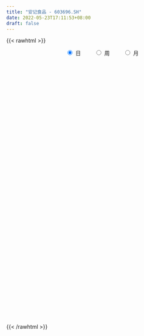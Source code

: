 ```yaml
---
title: "安记食品 - 603696.SH"
date: 2022-05-23T17:11:53+08:00
draft: false
---
```

{{< rawhtml >}}
    <div style="text-align: center">
        <label style="padding: 1rem;"><input style="margin-right: .5rem" type="radio" name="period" value="D" checked onclick="period_change(this)">日</label>
        <label style="padding: 1rem;"><input style="margin-right: .5rem" type="radio" name="period" value="W" onclick="period_change(this)">周</label>
        <label style="padding: 1rem;"><input style="margin-right: .5rem" type="radio" name="period" value="M" onclick="period_change(this)">月</label>
    </div>
    <div id="chart" style="height: 700px;"></div> 
    <script type="text/javascript">
        const D_v = [187158.48,193446.05,192794.49,124558.65,98423.48,87120.01,83141.89,54595.52,61614.81,49879.62,70216.25,139368.21,96148.41,64396.84,60184.91,54958.26,32902.0,49976.64,57502.98,51585.46,26006.14,35727.78,26812.19,35243.69,28640.89,60355.72,46490.18,34142.96,61825.22,38634.09,32234.56,30109.87,30813.88,23863.6,51246.56,25220.32,44493.15,29840.6,25635.68,21026.31,32648.84,26217.01,27806.68,34846.98,18683.63,26027.51,24119.24,21560.68,12841.91,14223.56,17103.93,20645.0,21607.92,16432.88,17182.45,19739.11,16721.31,18200.36,19111.8,13186.32,17983.84,19346.2,45850.92,40247.3,25262.69,21823.96,20813.86,23167.44,27288.24,18796.66,14582.68,22570.26,14051.57,18873.14,22223.35,15150.84,17271.0,25236.03,17359.85,19400.8,20206.87,16492.42,26203.96,26670.81,25899.47,17077.84,18122.28,17341.15,16991.56,12500.79,37076.07,26535.65,17911.88,19135.68,66857.05,83516.77,48499.6,36610.23,36069.57,68109.29,45434.29,60193.87,92423.15,67560.5,53108.11,51170.04,32083.97,39754.39,30436.86,27749.0,19609.37,27457.62,31047.79,18339.04,19877.52,26399.99,52105.6,38929.52,60713.67,46271.82,25163.67,23858.45,24125.5,28237.0,20377.27,41735.06,26937.48,19766.31,32994.55,18572.12,18360.92,15866.58,20360.4,15199.0,30164.77,11863.96,19651.76,17674.13,15565.53,14783.0,19957.47,17133.0,23587.42,31224.82,32956.6,32886.42,32029.77,26987.37,33335.56,17423.4,18998.89,13981.39,28876.28,21779.79,26588.56,42969.52,33146.55,30997.97,25283.4,23462.06,49055.56,50881.83,58759.7,41313.2,33163.33,24973.38,52675.56,101176.76,64298.56,43759.96,56309.85,47002.72,48106.0,23796.94,23828.04,48869.0,35723.8,42102.92,40332.63,27255.0,20556.37,20989.35,14446.08,16383.8,16657.54,13513.2,16246.2,17863.0,12055.95,17281.04,15679.8,20431.5,22229.82,15137.8,13218.0,14631.96,14347.0,17781.0,13169.8,15269.0,16418.62,23229.07,15700.37,36004.0,24918.32,27916.96,22958.32,20488.96,20071.47,18834.59,21740.0,16129.0,12314.0,18168.96,16821.6,12609.0,16986.0,22752.28,16969.2,19151.96,14621.0,14376.0,15034.81,13381.0,19584.0,41583.0,197898.75,99554.18,342927.08,351203.49,482637.72,543564.23,24559.0,448146.82,274224.35,340806.06,270221.63,254547.56,217981.55,254382.77,315514.95,334800.83,374732.74,461120.94,264621.07,253819.02,229496.64,154111.78,191029.8,137275.85]
const D_histogram = [0.0,0.0685912251,0.1115705926,0.1440944458,0.1406027789,0.1143934766,0.0894046206,0.0656614893,0.011987429,-0.0189932742,-0.0515433844,-0.0514530183,-0.0775572833,-0.0942201083,-0.092651455,-0.11007624,-0.1076919064,-0.1183364963,-0.0951636318,-0.0842182597,-0.0781979832,-0.082887837,-0.079515996,-0.0754455116,-0.0865755941,-0.0634200662,-0.0485303255,-0.0466836054,-0.0127270769,0.0153534955,0.021651516,0.0190225673,0.0338671837,0.0268996909,-0.0093896877,-0.0302248742,-0.0657396345,-0.0822784487,-0.095441636,-0.0934561227,-0.1067556647,-0.1006153095,-0.0779157319,-0.0426586348,-0.0242560944,0.0030945817,0.0116385962,0.0130259546,0.0206742459,0.0298841821,0.0267584819,0.0160039103,-0.0047485835,-0.0230107588,-0.0431695074,-0.030814836,-0.0139750412,0.006739554,0.0249524852,0.0316513252,0.0236901088,0.0164762482,0.0490002005,0.0803636911,0.0925799431,0.0919436723,0.0843518387,0.0840932941,0.0678313483,0.0601056032,0.0503400671,0.0275678639,0.0239394995,0.0298930579,0.0357285623,0.0283392007,0.020003464,0.0031696426,0.0003917413,0.0001867814,-0.0079678396,-0.0059814525,0.0112050981,0.0261433279,0.0420205644,0.0486237947,0.0489572819,0.0496991867,0.0345904972,0.0185564424,0.0269913366,0.0304757284,0.0223088269,0.0250853425,0.0472817887,0.0727208123,0.0610404978,0.0463511549,0.0457564465,0.0768972284,0.0769818841,0.0867773917,0.1121590196,0.1144528904,0.0808348635,0.0345823247,0.0101981284,-0.0273041703,-0.0435588817,-0.0729862343,-0.0808811901,-0.1021234411,-0.1354906173,-0.1469578932,-0.1469535389,-0.1292134541,-0.0978015348,-0.0726458392,-0.0308665462,-0.0069529351,0.0013341856,0.0204492886,0.0274335618,0.0359584617,0.0340711478,0.0492914768,0.0475209059,0.0446579243,0.0143551198,-0.0028726806,-0.0084429578,-0.0153297521,-0.0175403439,-0.0217695347,-0.0397561588,-0.0500159353,-0.0535044893,-0.0428714994,-0.0423542078,-0.0366206439,-0.0386837216,-0.0313973792,-0.0166468725,-0.0005059832,0.0220431585,0.030783972,0.0469342147,0.0431624135,0.048701215,0.0424435996,0.0309380456,0.0319920507,0.0190919694,0.0076511157,-0.0035691656,0.0133867196,0.0209182714,0.0144422205,0.0192765199,0.0206917446,0.0383497329,0.0434772973,0.0576139151,0.0446160224,0.0458229049,0.039810943,0.0511967747,0.0478847656,0.0232995604,0.0172488994,-0.0120065117,-0.0191455131,-0.0483805711,-0.0636569479,-0.0826401033,-0.1308428858,-0.1581588092,-0.1986706043,-0.1912699728,-0.1697451869,-0.1356418993,-0.0970477759,-0.0670135094,-0.0571678132,-0.0412164534,-0.0311149108,-0.0091841267,0.0049923952,0.0218504568,0.0400939031,0.0460325918,0.0521389597,0.0445097751,0.0464388459,0.0420265212,0.0471767565,0.0547522268,0.0594968175,0.0525100935,0.0384169833,0.0090337724,-0.0182024245,-0.0196493022,-0.0067258317,-0.010984511,-0.0423569386,-0.0455865925,-0.0404763456,-0.0201036182,0.0062604779,0.0292399399,0.0392540639,0.0354219274,0.0421766753,0.0442678503,0.0425872931,0.0430009564,0.0554565465,0.0555351446,0.0617652738,0.0458566289,0.0231830365,0.0082540573,0.0117065735,0.0137090538,0.0376408198,0.1071622885,0.2064752379,0.3251659291,0.4560590752,0.5937193408,0.5936726034,0.4727779492,0.2896943992,0.084227444,-0.0927812183,-0.1926844422,-0.2315632694,-0.2660033833,-0.2588736462,-0.2241961058,-0.1895134175,-0.0968632598,-0.0663282844,-0.0672409473,-0.1157430537,-0.1268110985,-0.1365213243,-0.1247768339,-0.1126797497]
const D_fast = [0.0,0.0857390313,0.156611047,0.2251585117,0.2568175395,0.2592066064,0.2565689054,0.2492411465,0.1985639434,0.1628349217,0.1173989654,0.104626077,0.0591324911,0.0189146391,-0.0026795714,-0.0476234164,-0.0721620594,-0.1123907734,-0.1130088168,-0.1231180096,-0.1366472289,-0.162059042,-0.1785662,-0.1933570935,-0.2261310746,-0.2188305631,-0.2160734039,-0.2258975851,-0.1951228258,-0.1632038796,-0.1514929801,-0.149366287,-0.1260548746,-0.1262974447,-0.1649342452,-0.1933256502,-0.2452753191,-0.2823837455,-0.3194073418,-0.3407858592,-0.3807743174,-0.3997877896,-0.3965671449,-0.3719747065,-0.3596361897,-0.3315118681,-0.3200582046,-0.3154143576,-0.3025975047,-0.2859165231,-0.2823526028,-0.2891061968,-0.3110458365,-0.3350607015,-0.366011827,-0.3613608646,-0.3480148301,-0.3256153463,-0.3011642938,-0.2865526225,-0.2885913118,-0.2916861103,-0.2469121079,-0.1954576945,-0.1600964568,-0.1377468094,-0.1242506834,-0.1034859044,-0.1027900132,-0.0954893575,-0.0926698768,-0.1085501141,-0.1061936035,-0.0927667807,-0.0779991357,-0.0783036971,-0.0816385678,-0.0976799786,-0.1003599445,-0.100518209,-0.11066479,-0.1101737661,-0.0901859409,-0.0687118791,-0.0423295015,-0.0235703225,-0.0109975148,0.0021691866,-0.0042918786,-0.0156868227,-0.0005040944,0.0105992295,0.0080095347,0.017057386,0.0510742793,0.094693506,0.0982733159,0.0951717618,0.106016165,0.156381254,0.1757113807,0.2072012363,0.260622619,0.2915297124,0.2781204014,0.2405134437,0.2186787795,0.1743504383,0.1472060064,0.0995320953,0.071416842,0.0246437307,-0.0425960998,-0.090802849,-0.1275368794,-0.1421001581,-0.1351386225,-0.1281443867,-0.0940817303,-0.071906353,-0.0632856859,-0.0390582608,-0.0252155971,-0.0077010817,-0.0010706087,0.0264725894,0.0365822451,0.0448837445,0.01816972,0.0002237495,-0.0074572673,-0.0181764996,-0.0247721773,-0.0344437518,-0.0623694156,-0.085133176,-0.1019978523,-0.1020827372,-0.1121539975,-0.1155755947,-0.1273096028,-0.1278726051,-0.1172838166,-0.1012694231,-0.0732094917,-0.0567726852,-0.0288888888,-0.0218700866,-0.0041559814,0.0001973031,-0.0035737395,0.0054782783,-0.0026488107,-0.0121768854,-0.0242894581,-0.003986893,0.0087742266,0.0059087308,0.0155621602,0.0221503211,0.0493957426,0.0653926313,0.0939327278,0.0920888407,0.1047514495,0.1086922234,0.1328772488,0.1415364311,0.122776116,0.1210376798,0.0887806408,0.0768552611,0.0355250604,0.0043344465,-0.0353087346,-0.1162222385,-0.1830778643,-0.2732573105,-0.3136741722,-0.3345856829,-0.3343928702,-0.3200606908,-0.3067798016,-0.3112260588,-0.3055788123,-0.3032559974,-0.283621245,-0.2681966242,-0.2458759484,-0.2176090264,-0.2001621897,-0.1810210819,-0.1775228227,-0.1639840405,-0.1578897348,-0.1409453104,-0.1196817834,-0.1000629884,-0.093922189,-0.0984110534,-0.1255358212,-0.1573226242,-0.1636818275,-0.1524398149,-0.1594446219,-0.2014062842,-0.2160325862,-0.2210414257,-0.2056946029,-0.1777653872,-0.1474759404,-0.1276483003,-0.122624955,-0.1053260382,-0.0921679007,-0.0832016346,-0.0720377322,-0.0457180055,-0.0317556213,-0.0100841735,-0.0145286612,-0.0314064945,-0.0442719593,-0.0378927998,-0.032463056,0.0008789149,0.0971909557,0.2481227146,0.448104888,0.6930128029,0.9791029038,1.1274743172,1.1247741503,1.0141142001,0.8297041059,0.6295001391,0.4814258045,0.38465616,0.2837152003,0.2261265258,0.2047550398,0.1920593737,0.2604937165,0.2744466208,0.2567237211,0.1792858513,0.1365150319,0.092674475,0.0732247569,0.0571519037]
const D_slow = [0.0,0.0171478063,0.0450404544,0.0810640659,0.1162147606,0.1448131298,0.1671642849,0.1835796572,0.1865765145,0.1818281959,0.1689423498,0.1560790952,0.1366897744,0.1131347473,0.0899718836,0.0624528236,0.035529847,0.0059457229,-0.017845185,-0.0388997499,-0.0584492457,-0.079171205,-0.099050204,-0.1179115819,-0.1395554804,-0.155410497,-0.1675430784,-0.1792139797,-0.1823957489,-0.1785573751,-0.1731444961,-0.1683888542,-0.1599220583,-0.1531971356,-0.1555445575,-0.1631007761,-0.1795356847,-0.2001052968,-0.2239657058,-0.2473297365,-0.2740186527,-0.2991724801,-0.318651413,-0.3293160717,-0.3353800953,-0.3346064499,-0.3316968008,-0.3284403122,-0.3232717507,-0.3158007052,-0.3091110847,-0.3051101071,-0.306297253,-0.3120499427,-0.3228423195,-0.3305460286,-0.3340397889,-0.3323549003,-0.326116779,-0.3182039477,-0.3122814205,-0.3081623585,-0.2959123084,-0.2758213856,-0.2526763998,-0.2296904817,-0.2086025221,-0.1875791985,-0.1706213615,-0.1555949607,-0.1430099439,-0.1361179779,-0.130133103,-0.1226598386,-0.113727698,-0.1066428978,-0.1016420318,-0.1008496212,-0.1007516858,-0.1007049905,-0.1026969504,-0.1041923135,-0.101391039,-0.094855207,-0.0843500659,-0.0721941172,-0.0599547967,-0.0475300001,-0.0388823758,-0.0342432652,-0.027495431,-0.0198764989,-0.0142992922,-0.0080279566,0.0037924906,0.0219726937,0.0372328181,0.0488206069,0.0602597185,0.0794840256,0.0987294966,0.1204238446,0.1484635995,0.177076822,0.1972855379,0.2059311191,0.2084806512,0.2016546086,0.1907648882,0.1725183296,0.1522980321,0.1267671718,0.0928945175,0.0561550442,0.0194166595,-0.012886704,-0.0373370877,-0.0554985475,-0.0632151841,-0.0649534179,-0.0646198715,-0.0595075493,-0.0526491589,-0.0436595435,-0.0351417565,-0.0228188873,-0.0109386608,0.0002258202,0.0038146002,0.00309643,0.0009856906,-0.0028467474,-0.0072318334,-0.0126742171,-0.0226132568,-0.0351172406,-0.048493363,-0.0592112378,-0.0697997898,-0.0789549507,-0.0886258812,-0.096475226,-0.1006369441,-0.1007634399,-0.0952526502,-0.0875566572,-0.0758231036,-0.0650325002,-0.0528571964,-0.0422462965,-0.0345117851,-0.0265137724,-0.0217407801,-0.0198280012,-0.0207202925,-0.0173736126,-0.0121440448,-0.0085334897,-0.0037143597,0.0014585765,0.0110460097,0.021915334,0.0363188128,0.0474728184,0.0589285446,0.0688812804,0.081680474,0.0936516654,0.0994765556,0.1037887804,0.1007871525,0.0960007742,0.0839056314,0.0679913945,0.0473313686,0.0146206472,-0.0249190551,-0.0745867062,-0.1224041994,-0.1648404961,-0.1987509709,-0.2230129149,-0.2397662922,-0.2540582455,-0.2643623589,-0.2721410866,-0.2744371183,-0.2731890195,-0.2677264052,-0.2577029295,-0.2461947815,-0.2331600416,-0.2220325978,-0.2104228864,-0.199916256,-0.1881220669,-0.1744340102,-0.1595598058,-0.1464322825,-0.1368280366,-0.1345695936,-0.1391201997,-0.1440325252,-0.1457139832,-0.1484601109,-0.1590493456,-0.1704459937,-0.1805650801,-0.1855909847,-0.1840258652,-0.1767158802,-0.1669023642,-0.1580468824,-0.1475027136,-0.136435751,-0.1257889277,-0.1150386886,-0.101174552,-0.0872907658,-0.0718494474,-0.0603852901,-0.054589531,-0.0525260167,-0.0495993733,-0.0461721098,-0.0367619049,-0.0099713328,0.0416474767,0.122938959,0.2369537278,0.385383563,0.5338017138,0.6519962011,0.7244198009,0.7454766619,0.7222813573,0.6741102468,0.6162194294,0.5497185836,0.485000172,0.4289511456,0.3815727912,0.3573569763,0.3407749052,0.3239646684,0.2950289049,0.2633261303,0.2291957993,0.1980015908,0.1698316534]
const D_data = [['2021-05-12', 10.9433, 11.0899, 10.6991, 11.383],['2021-05-13', 10.8456, 12.1647, 10.7577, 12.1647],['2021-05-14', 11.725, 12.2233, 11.7152, 13.0929],['2021-05-17', 12.0963, 12.4089, 11.9595, 12.7118],['2021-05-18', 12.3699, 12.1647, 11.9204, 12.6825],['2021-05-19', 12.067, 11.9204, 11.7543, 12.2428],['2021-05-20', 11.8716, 11.9009, 11.7543, 12.3112],['2021-05-21', 11.8911, 11.8716, 11.7152, 12.0865],['2021-05-24', 11.7543, 11.3439, 11.256, 11.8129],['2021-05-25', 11.4123, 11.4221, 11.2853, 11.5296],['2021-05-26', 11.4123, 11.2267, 11.1387, 11.4319],['2021-05-27', 11.3439, 11.5296, 11.2951, 12.2917],['2021-05-28', 11.2853, 11.0997, 10.9531, 11.6273],['2021-05-31', 11.1681, 11.0508, 10.8065, 11.2364],['2021-06-01', 10.9922, 11.1778, 10.9629, 11.2169],['2021-06-02', 11.1681, 10.8261, 10.7577, 11.1681],['2021-06-03', 10.787, 10.9531, 10.7577, 11.0019],['2021-06-04', 10.9042, 10.6795, 10.6404, 11.0313],['2021-06-07', 10.6502, 11.0508, 10.5525, 11.1778],['2021-06-08', 11.0606, 10.914, 10.8163, 11.3048],['2021-06-09', 10.8945, 10.8261, 10.6991, 10.9824],['2021-06-10', 10.7479, 10.6209, 10.5623, 10.8554],['2021-06-11', 10.6209, 10.6404, 10.5623, 10.8358],['2021-06-15', 10.5232, 10.5916, 10.2105, 10.7088],['2021-06-16', 10.5329, 10.2984, 10.2496, 10.6013],['2021-06-17', 10.2984, 10.6795, 10.2887, 11.1876],['2021-06-18', 10.5818, 10.6111, 10.4059, 10.7381],['2021-06-21', 10.76, 10.43, 10.38, 10.76],['2021-06-22', 10.48, 10.88, 10.36, 11.1],['2021-06-23', 10.85, 10.95, 10.66, 11.07],['2021-06-24', 10.95, 10.76, 10.73, 11.06],['2021-06-25', 10.76, 10.65, 10.43, 10.77],['2021-06-28', 10.65, 10.9, 10.56, 10.93],['2021-06-29', 10.86, 10.65, 10.65, 10.88],['2021-06-30', 10.64, 10.15, 10.13, 10.64],['2021-07-01', 10.2, 10.15, 9.98, 10.32],['2021-07-02', 10.19, 9.75, 9.5, 10.3],['2021-07-05', 9.7, 9.76, 9.5, 9.83],['2021-07-06', 9.76, 9.62, 9.53, 9.91],['2021-07-07', 9.63, 9.67, 9.54, 9.68],['2021-07-08', 9.68, 9.33, 9.32, 9.71],['2021-07-09', 9.33, 9.43, 9.25, 9.47],['2021-07-12', 9.5, 9.6, 9.5, 9.75],['2021-07-13', 9.59, 9.82, 9.55, 9.87],['2021-07-14', 9.78, 9.68, 9.64, 9.82],['2021-07-15', 9.71, 9.86, 9.65, 9.96],['2021-07-16', 10.0, 9.68, 9.66, 10.0],['2021-07-19', 9.59, 9.58, 9.4, 9.68],['2021-07-20', 9.5, 9.65, 9.45, 9.66],['2021-07-21', 9.68, 9.69, 9.6, 9.75],['2021-07-22', 9.68, 9.53, 9.51, 9.68],['2021-07-23', 9.51, 9.37, 9.31, 9.51],['2021-07-26', 9.37, 9.12, 8.97, 9.39],['2021-07-27', 9.12, 8.99, 8.96, 9.2],['2021-07-28', 8.99, 8.79, 8.63, 9.02],['2021-07-29', 8.82, 9.1, 8.82, 9.21],['2021-07-30', 9.11, 9.17, 8.9, 9.2],['2021-08-02', 9.15, 9.27, 9.0, 9.32],['2021-08-03', 9.25, 9.31, 9.15, 9.45],['2021-08-04', 9.31, 9.21, 9.16, 9.45],['2021-08-05', 9.21, 9.0, 8.95, 9.21],['2021-08-06', 9.0, 8.94, 8.88, 9.09],['2021-08-09', 8.95, 9.49, 8.95, 9.64],['2021-08-10', 9.47, 9.66, 9.32, 9.71],['2021-08-11', 9.74, 9.57, 9.52, 9.74],['2021-08-12', 9.53, 9.48, 9.43, 9.66],['2021-08-13', 9.56, 9.41, 9.31, 9.56],['2021-08-16', 9.36, 9.52, 9.3, 9.65],['2021-08-17', 9.52, 9.31, 9.29, 9.72],['2021-08-18', 9.3, 9.38, 9.21, 9.47],['2021-08-19', 9.33, 9.33, 9.3, 9.45],['2021-08-20', 9.39, 9.09, 8.97, 9.39],['2021-08-23', 9.09, 9.26, 9.09, 9.28],['2021-08-24', 9.31, 9.39, 9.25, 9.47],['2021-08-25', 9.41, 9.43, 9.29, 9.52],['2021-08-26', 9.43, 9.27, 9.24, 9.48],['2021-08-27', 9.41, 9.22, 9.16, 9.43],['2021-08-30', 9.28, 9.04, 8.99, 9.38],['2021-08-31', 9.0, 9.15, 8.93, 9.23],['2021-09-01', 9.2, 9.16, 9.03, 9.26],['2021-09-02', 9.15, 9.02, 9.01, 9.15],['2021-09-03', 9.1, 9.11, 8.99, 9.13],['2021-09-06', 9.14, 9.34, 9.08, 9.35],['2021-09-07', 9.35, 9.4, 9.28, 9.46],['2021-09-08', 9.44, 9.51, 9.4, 9.55],['2021-09-09', 9.57, 9.48, 9.42, 9.58],['2021-09-10', 9.48, 9.45, 9.3, 9.54],['2021-09-13', 9.45, 9.49, 9.38, 9.58],['2021-09-14', 9.52, 9.28, 9.22, 9.53],['2021-09-15', 9.27, 9.2, 9.12, 9.27],['2021-09-16', 9.2, 9.5, 9.15, 9.55],['2021-09-17', 9.54, 9.49, 9.23, 9.55],['2021-09-22', 9.44, 9.35, 9.34, 9.62],['2021-09-23', 9.31, 9.49, 9.31, 9.5],['2021-09-24', 9.49, 9.83, 9.48, 9.88],['2021-09-27', 9.83, 10.05, 9.65, 10.24],['2021-09-28', 9.95, 9.68, 9.58, 9.95],['2021-09-29', 9.6, 9.62, 9.55, 9.84],['2021-09-30', 9.62, 9.8, 9.58, 9.98],['2021-10-08', 9.85, 10.34, 9.83, 10.35],['2021-10-11', 10.3, 10.11, 10.08, 10.55],['2021-10-12', 10.26, 10.34, 10.03, 10.47],['2021-10-13', 10.28, 10.73, 10.06, 10.87],['2021-10-14', 10.6, 10.63, 10.4, 10.82],['2021-10-15', 10.57, 10.2, 10.15, 10.62],['2021-10-18', 10.09, 9.9, 9.7, 10.14],['2021-10-19', 9.91, 10.03, 9.79, 10.03],['2021-10-20', 9.97, 9.72, 9.65, 10.1],['2021-10-21', 9.67, 9.84, 9.58, 9.92],['2021-10-22', 9.84, 9.53, 9.53, 9.91],['2021-10-25', 9.5, 9.66, 9.3, 9.69],['2021-10-26', 9.61, 9.36, 9.31, 9.66],['2021-10-27', 9.36, 8.98, 8.94, 9.36],['2021-10-28', 8.96, 9.03, 8.78, 9.15],['2021-10-29', 9.1, 9.03, 8.93, 9.15],['2021-11-01', 9.06, 9.19, 8.79, 9.19],['2021-11-02', 9.15, 9.4, 9.1, 9.52],['2021-11-03', 9.36, 9.4, 9.25, 9.55],['2021-11-04', 9.41, 9.74, 9.36, 9.81],['2021-11-05', 9.8, 9.67, 9.66, 9.93],['2021-11-08', 9.69, 9.55, 9.45, 9.7],['2021-11-09', 9.55, 9.76, 9.48, 9.78],['2021-11-10', 9.72, 9.69, 9.58, 9.88],['2021-11-11', 9.65, 9.77, 9.5, 9.8],['2021-11-12', 9.71, 9.68, 9.62, 9.81],['2021-11-15', 9.68, 9.96, 9.64, 10.0],['2021-11-16', 10.04, 9.82, 9.8, 10.07],['2021-11-17', 9.76, 9.83, 9.67, 9.83],['2021-11-18', 9.8, 9.42, 9.4, 9.8],['2021-11-19', 9.42, 9.46, 9.3, 9.49],['2021-11-22', 9.49, 9.54, 9.35, 9.57],['2021-11-23', 9.53, 9.48, 9.41, 9.56],['2021-11-24', 9.49, 9.5, 9.36, 9.6],['2021-11-25', 9.49, 9.44, 9.41, 9.54],['2021-11-26', 9.44, 9.18, 9.15, 9.45],['2021-11-29', 9.19, 9.16, 9.13, 9.23],['2021-11-30', 9.19, 9.16, 9.11, 9.27],['2021-12-01', 9.15, 9.31, 9.1, 9.32],['2021-12-02', 9.34, 9.17, 9.17, 9.36],['2021-12-03', 9.25, 9.21, 9.14, 9.25],['2021-12-06', 9.24, 9.08, 9.06, 9.25],['2021-12-07', 9.09, 9.17, 9.09, 9.19],['2021-12-08', 9.17, 9.29, 9.11, 9.32],['2021-12-09', 9.24, 9.37, 9.24, 9.46],['2021-12-10', 9.38, 9.55, 9.34, 9.58],['2021-12-13', 9.53, 9.47, 9.39, 9.64],['2021-12-14', 9.42, 9.65, 9.4, 9.69],['2021-12-15', 9.66, 9.46, 9.42, 9.69],['2021-12-16', 9.47, 9.61, 9.41, 9.75],['2021-12-17', 9.61, 9.49, 9.46, 9.65],['2021-12-20', 9.5, 9.4, 9.39, 9.61],['2021-12-21', 9.49, 9.55, 9.41, 9.55],['2021-12-22', 9.42, 9.36, 9.31, 9.45],['2021-12-23', 9.36, 9.32, 9.26, 9.44],['2021-12-24', 9.31, 9.26, 9.18, 9.39],['2021-12-27', 9.4, 9.63, 9.15, 9.64],['2021-12-28', 9.59, 9.59, 9.49, 9.68],['2021-12-29', 9.59, 9.43, 9.4, 9.62],['2021-12-30', 9.45, 9.58, 9.42, 9.62],['2021-12-31', 9.63, 9.57, 9.44, 9.63],['2022-01-04', 9.6, 9.85, 9.52, 9.89],['2022-01-05', 9.89, 9.79, 9.78, 10.13],['2022-01-06', 9.8, 10.0, 9.78, 10.34],['2022-01-07', 9.99, 9.71, 9.66, 10.05],['2022-01-10', 9.66, 9.9, 9.57, 9.95],['2022-01-11', 10.04, 9.84, 9.77, 10.06],['2022-01-12', 9.9, 10.12, 9.88, 10.14],['2022-01-13', 10.13, 10.01, 9.99, 10.42],['2022-01-14', 10.14, 9.71, 9.71, 10.32],['2022-01-17', 9.75, 9.89, 9.69, 10.0],['2022-01-18', 9.94, 9.52, 9.5, 10.0],['2022-01-19', 9.52, 9.7, 9.44, 9.86],['2022-01-20', 9.72, 9.31, 9.27, 9.87],['2022-01-21', 9.32, 9.33, 9.22, 9.44],['2022-01-24', 9.36, 9.14, 9.1, 9.36],['2022-01-25', 9.15, 8.51, 8.51, 9.19],['2022-01-26', 8.56, 8.45, 8.33, 8.68],['2022-01-27', 8.39, 7.95, 7.61, 8.47],['2022-01-28', 7.98, 8.29, 7.95, 8.45],['2022-02-07', 8.51, 8.38, 8.16, 8.57],['2022-02-08', 8.38, 8.54, 8.32, 8.55],['2022-02-09', 8.53, 8.67, 8.52, 8.7],['2022-02-10', 8.68, 8.65, 8.55, 8.7],['2022-02-11', 8.65, 8.42, 8.38, 8.65],['2022-02-14', 8.35, 8.49, 8.34, 8.58],['2022-02-15', 8.49, 8.42, 8.36, 8.57],['2022-02-16', 8.5, 8.6, 8.44, 8.61],['2022-02-17', 8.59, 8.56, 8.5, 8.68],['2022-02-18', 8.56, 8.65, 8.43, 8.66],['2022-02-21', 8.66, 8.75, 8.59, 8.78],['2022-02-22', 8.75, 8.66, 8.57, 8.78],['2022-02-23', 8.55, 8.7, 8.55, 8.79],['2022-02-24', 8.7, 8.53, 8.39, 8.75],['2022-02-25', 8.62, 8.64, 8.54, 8.71],['2022-02-28', 8.55, 8.56, 8.46, 8.7],['2022-03-01', 8.6, 8.69, 8.57, 8.71],['2022-03-02', 8.63, 8.77, 8.62, 8.78],['2022-03-03', 8.75, 8.79, 8.71, 8.86],['2022-03-04', 8.75, 8.66, 8.61, 8.83],['2022-03-07', 8.64, 8.53, 8.47, 8.66],['2022-03-08', 8.55, 8.22, 8.2, 8.58],['2022-03-09', 8.25, 8.07, 7.77, 8.29],['2022-03-10', 8.23, 8.28, 8.2, 8.37],['2022-03-11', 8.63, 8.46, 8.26, 8.79],['2022-03-14', 8.38, 8.24, 8.24, 8.49],['2022-03-15', 8.15, 7.76, 7.75, 8.18],['2022-03-16', 7.94, 7.96, 7.51, 7.98],['2022-03-17', 7.98, 8.01, 7.98, 8.15],['2022-03-18', 7.92, 8.22, 7.92, 8.29],['2022-03-21', 8.22, 8.39, 8.2, 8.44],['2022-03-22', 8.4, 8.47, 8.23, 8.54],['2022-03-23', 8.5, 8.4, 8.36, 8.56],['2022-03-24', 8.35, 8.25, 8.25, 8.43],['2022-03-25', 8.33, 8.4, 8.31, 8.53],['2022-03-28', 8.37, 8.38, 8.23, 8.48],['2022-03-29', 8.35, 8.35, 8.31, 8.49],['2022-03-30', 8.32, 8.39, 8.31, 8.47],['2022-03-31', 8.36, 8.6, 8.36, 8.62],['2022-04-01', 8.61, 8.51, 8.45, 8.61],['2022-04-06', 8.51, 8.64, 8.4, 8.72],['2022-04-07', 8.63, 8.37, 8.36, 8.69],['2022-04-08', 8.42, 8.2, 8.1, 8.43],['2022-04-11', 8.2, 8.2, 8.11, 8.43],['2022-04-12', 8.06, 8.4, 8.03, 8.43],['2022-04-13', 8.4, 8.4, 8.26, 8.54],['2022-04-14', 8.48, 8.76, 8.35, 8.84],['2022-04-15', 8.77, 9.64, 8.68, 9.64],['2022-04-18', 10.6, 10.6, 10.56, 10.6],['2022-04-19', 10.6, 11.66, 10.07, 11.66],['2022-04-20', 11.6, 12.83, 10.9, 12.83],['2022-04-21', 14.07, 14.11, 13.25, 14.11],['2022-04-22', 14.04, 13.3, 12.9, 15.35],['2022-04-25', 11.97, 11.97, 11.97, 11.97],['2022-04-26', 10.77, 10.77, 10.77, 11.97],['2022-04-27', 9.69, 9.69, 9.69, 10.0],['2022-04-28', 9.35, 9.11, 8.73, 9.5],['2022-04-29', 9.08, 9.31, 8.9, 9.43],['2022-05-05', 9.22, 9.62, 9.16, 9.66],['2022-05-06', 9.33, 9.36, 9.02, 9.58],['2022-05-09', 9.44, 9.67, 9.36, 9.88],['2022-05-10', 9.33, 10.0, 9.26, 10.49],['2022-05-11', 9.89, 10.08, 9.73, 10.48],['2022-05-12', 9.92, 11.09, 9.8, 11.09],['2022-05-13', 11.2, 10.63, 10.52, 11.95],['2022-05-16', 10.4, 10.31, 10.01, 10.59],['2022-05-17', 10.3, 9.55, 9.3, 10.31],['2022-05-18', 9.48, 9.8, 9.48, 10.29],['2022-05-19', 9.64, 9.69, 9.56, 9.97],['2022-05-20', 9.81, 9.89, 9.73, 10.14],['2022-05-23', 9.95, 9.89, 9.84, 10.09]]
const W_v = [39625.64,25061.63,90044.04,74957.79,58367.0,23168.81,37845.51,16853.0,13274.07,22436.1,12047.0,8546.0,9636.7,16594.67,27693.08,24584.98,19046.0,25708.0,14234.77,31112.54,16847.53,7001.0,8805.0,11439.74,11106.43,12717.73,12462.92,5592.0,4298.99,7022.0,5617.0,3522.0,4992.01,3479.0,4782.45,3607.0,3165.94,5974.53,27991.54,23074.65,14273.43,11968.0,39881.19,41717.57,18902.99,66571.7,51437.64,43130.27,64276.66,26047.32,21823.88,34920.12,139387.62,170134.76,80083.56,123491.91,88732.52,56139.2,54086.9,48924.8,47028.2,34240.41,30894.2,67381.15,89648.95,73389.6,234217.85,125906.98,196230.24,210665.75,126383.85,97631.0,79685.0,161839.43,81698.89,36268.8,50360.2,70010.27,72113.2,73147.6,74176.08,111246.27,165102.18,170173.37,122591.46,108594.22,163327.54,237092.27,124716.3,106714.22,125474.09,45303.04,320913.3200000001,446375.98,422995.76,270354.15,131725.27,350361.12,348199.68,470594.36,672023.51,194773.11,135878.08,212186.6,164209.73,119052.96,161107.9,152209.24,123523.89,152988.4,156711.8,217900.09,247568.66,21611.71,70260.0,133954.26,138511.61,105181.55,92371.05,116812.82,80873.1,59367.22,53888.15,130662.32,109100.38,89604.59,89766.62,161553.04,95858.61,82276.48,137199.67,111814.61,168009.77,258926.67,433592.0,319216.03,842304.55,1015491.6900000001,722675.21,613215.0600000001,451925.08,513868.99,482583.82,191553.61,677718.3600000001,1993839.3199999998,1629115.3800000004,1223276.4199999999,528769.65,491153.41,269201.77,997044.5999999999,962383.0600000001,846864.6800000001,428025.64,342136.91,313365.35,187819.07,1034879.77,904620.6399999999,906396.02,457558.67,239051.71,153298.65,132599.75,42299.3,207006.82,134527.17,148002.25,106423.98,235353.85,228379.96,175940.67,360372.07,429484.66,535925.23,328886.01,153809.5,258631.42,163869.94,167226.94,97294.45,127943.98,55428.42,42381.82,98311.51,93865.52,75661.59,71157.13,81258.2,76612.97,77167.36,85777.92,162599.59,378417.84,103955.92,683614.4199999999,447839.55,417227.3,262418.65,197634.55,170730.48,196946.7,175637.51,135368.44,131484.04,86375.08,91683.67,87828.52,153998.73,106405.28,87569.9,98695.97,113974.36,110445.22,103904.61,204696.17,68109.29,318719.92,181194.26,116331.34,224420.6,121761.89,140005.52,99951.67,79538.38,124859.31,142662.52,110224.91,155859.5,200010.29,276287.59,218975.47,190856.39,99630.6,76335.89,90759.96,73147.76,106621.06,116354.03,87186.55,86138.08,48148.96,287481.56,1819886.7,1357957.8599999999,472529.11,1740552.23,1093078.3100000001,137275.85]
const W_histogram = [0.0,0.0296496866,0.100550362,0.2631450683,0.2730437863,0.2557641315,0.2855071899,0.2433789061,0.1587055567,0.14321258,0.0814940268,0.0303938193,-0.0020986252,-0.0305628995,0.0082133687,0.0063666891,-0.0228377198,-0.0475038641,-0.0783966798,-0.0972393602,-0.1478185462,-0.1450634854,-0.1469265102,-0.143886965,-0.1458193078,-0.1461904106,-0.1282292816,-0.1192553046,-0.1033749183,-0.0880000851,-0.0803504899,-0.0763504233,-0.0738119441,-0.0724479597,-0.0807822312,-0.0906110893,-0.096979062,-0.1042988615,-0.1722078307,-0.235613797,-0.2654373661,-0.3176414737,-0.3149868056,-0.2589639489,-0.236689035,-0.1168175814,-0.0577615751,-0.0095444851,-0.0593717268,-0.0827392375,-0.101638103,-0.1674530041,-0.4017235496,-0.4903807759,-0.563200373,-0.5115449863,-0.4721642626,-0.429927071,-0.3560864597,-0.2905706513,-0.2386161276,-0.1770408432,-0.1238044341,-0.1901373096,-0.2514900366,-0.2446414107,-0.1681775254,-0.1054396697,-0.0173392822,0.0176103968,0.0531884567,0.0855850259,0.1371706182,0.1621053664,0.166259746,0.1778078308,0.1997122806,0.2328096325,0.2551044757,0.226822508,0.2464417137,0.2822987294,0.367853267,0.491014667,0.5431309623,0.5665055833,0.6038296464,0.6230217744,0.564503309,0.48092868,0.373581157,0.2758670609,0.2841366675,0.3343262299,0.2246299841,0.1571541063,0.0522477834,0.0658436265,0.0833477262,0.1314542841,0.1428751917,0.1065930567,0.0530472393,0.0438059094,-0.0122801412,-0.0715872493,-0.0802526252,-0.0772675564,-0.0944085657,-0.073649221,-0.0367686646,0.0071479012,-0.0242867042,-0.0549023682,-0.0527825984,-0.0490385047,-0.0340032122,-0.0308852504,-0.0353362774,-0.0899428873,-0.1186543187,-0.1446056558,-0.1390827767,-0.1497853883,-0.1270677479,-0.1154089536,-0.0829755176,-0.0426887871,-0.0251107747,-0.0378700409,-0.0853539075,-0.1086248562,-0.0920799437,-0.105507205,-0.0312854943,-0.0028984196,0.1318614659,0.2033734522,0.2261485234,0.2514219951,0.1873378561,0.1738375448,0.1204056602,0.1066623113,0.3908439356,0.6362087995,0.6587857209,0.6189126386,0.5166259204,0.4111214671,0.2714030054,0.2559914822,0.2632281224,0.1695685211,0.037148204,-0.007959242,-0.0701523402,-0.1371453491,-0.028730018,0.0112939077,0.0293912678,-0.0919762978,-0.1950387334,-0.2945078118,-0.3596419161,-0.367221048,-0.3387423827,-0.3314037121,-0.3506653476,-0.3342852763,-0.2850623265,-0.19348285,-0.1676428613,-0.1079025558,-0.064720968,-0.0296690733,-0.0900295779,-0.1151556405,-0.1577738361,-0.2312131013,-0.2385260484,-0.2776724739,-0.344686629,-0.3531572248,-0.3093450636,-0.2892315381,-0.2363506151,-0.2244006923,-0.1939501942,-0.1555533782,-0.1250533964,-0.070267319,-0.02916178,0.019366634,0.0762008494,0.1076399826,0.2952482606,0.3800496467,0.3682858435,0.3182188029,0.2703642589,0.2264142772,0.1910518512,0.1025718449,0.0222174997,-0.0125061009,-0.052518354,-0.0866082807,-0.1169162898,-0.0983262296,-0.1002541778,-0.0859949016,-0.077457521,-0.0440595674,-0.0158751425,0.0267455512,0.0525068772,0.1026070214,0.1217060595,0.0862722472,0.0291681706,0.0341607389,0.037529575,0.0249404872,-0.0008766817,-0.0138461029,0.0017321075,0.0088557715,-0.0005623315,0.0146080389,0.0335124348,0.0447553912,0.0262542127,-0.0520996479,-0.0890751588,-0.0915924178,-0.0874874348,-0.0773330174,-0.0777828714,-0.0872311189,-0.0748218562,-0.0536599459,-0.054802505,0.0419406392,0.3365448329,0.2507486785,0.1882743867,0.2211212264,0.183214135,0.1497544916]
const W_fast = [0.0,0.0370621083,0.1331003742,0.3614813475,0.4396410121,0.4863023902,0.5874222461,0.6061386888,0.5611417286,0.5814518968,0.5401068503,0.4966050976,0.4635879968,0.4274829977,0.468312608,0.4680576007,0.4331437618,0.3966016515,0.3461096659,0.3029571454,0.2154233228,0.1819125123,0.14331786,0.110385664,0.0719984942,0.0350797887,0.0209835973,0.0001437482,-0.0098195951,-0.0164447831,-0.0288828105,-0.0439703497,-0.0598848565,-0.0766328621,-0.1051626914,-0.1376443218,-0.1682570599,-0.2016515749,-0.3126125017,-0.4349219173,-0.5311048279,-0.6627193039,-0.7388113373,-0.7475294678,-0.7844268126,-0.6937597544,-0.6491441418,-0.6033131731,-0.6679833466,-0.7120356666,-0.7563440579,-0.8640222099,-1.1987236429,-1.4099760631,-1.6235957535,-1.6998266134,-1.7784869553,-1.8437315314,-1.8589125351,-1.8660393895,-1.8737388977,-1.8564238241,-1.8341385235,-1.9480057264,-2.0722309626,-2.1265426894,-2.0921231854,-2.0557452471,-1.9719796801,-1.9326274019,-1.8837522278,-1.8299594022,-1.7440811554,-1.6786200656,-1.6329007495,-1.576900707,-1.505068187,-1.413768427,-1.3276974649,-1.2992738055,-1.2180441715,-1.1116124733,-0.934094619,-0.6881795522,-0.5002805164,-0.3352794996,-0.1469980249,0.0279495468,0.1105569086,0.1472144496,0.1332622159,0.104514885,0.1838186584,0.3175897783,0.2640510285,0.2358636772,0.1440193003,0.17407605,0.2124170812,0.2933872102,0.3405269157,0.3308930448,0.2906090373,0.2923191848,0.2331630988,0.1559591785,0.1272306463,0.1108988259,0.0701556752,0.0725027147,0.100191105,0.145894646,0.1083883646,0.0640471085,0.0529712287,0.0444556962,0.0509901857,0.0463868349,0.0331017385,-0.0439905933,-0.1023656043,-0.1644683553,-0.1937161704,-0.241865129,-0.2509144256,-0.2681078697,-0.2564183131,-0.2268037794,-0.2155034607,-0.2377302371,-0.3065525805,-0.3569797433,-0.3634548168,-0.4032588793,-0.3368585421,-0.3091960724,-0.1414708203,-0.0191154711,0.060196731,0.1483257015,0.1310760266,0.1610351014,0.1377046319,0.1506268607,0.532519469,0.9369365328,1.1242098844,1.2390649618,1.2659347237,1.2632106372,1.1913429268,1.2399292742,1.312972945,1.261705474,1.1385722078,1.0914749514,1.0117437681,0.910464422,1.0116972486,1.0545446512,1.0799898282,0.9356281881,0.7838060692,0.6107100379,0.4556654545,0.3562810606,0.3000741303,0.2245618728,0.1176339005,0.0504426526,0.0284000208,0.0716087848,0.0555380582,0.0883027247,0.1153040706,0.1429386969,0.0600707978,0.0061558251,-0.0759058296,-0.2071483701,-0.2740928292,-0.3826573732,-0.5358431855,-0.6326030876,-0.6661271923,-0.7183215513,-0.7245282821,-0.7686785323,-0.7867155828,-0.7872071113,-0.7879704786,-0.750751231,-0.7169361369,-0.6635660645,-0.5876816367,-0.5293325079,-0.2679121648,-0.088098367,-0.0077907092,0.0216969509,0.0414334715,0.0540870592,0.0664875959,0.0036505509,-0.0711494194,-0.1089995452,-0.1621413868,-0.2178833837,-0.2774204652,-0.2834119625,-0.3104034551,-0.3176429042,-0.3284699039,-0.3060868421,-0.2818712029,-0.2325641214,-0.1936760761,-0.1179241765,-0.0683986236,-0.0822643741,-0.132076408,-0.118543655,-0.1057924251,-0.1121463911,-0.1381827304,-0.1546136774,-0.1386024401,-0.1292648332,-0.1388235191,-0.120001139,-0.0927186344,-0.0702868302,-0.0822244555,-0.1736032281,-0.2328475287,-0.2582628922,-0.2760297679,-0.2852086048,-0.3051041767,-0.3363602039,-0.3426564053,-0.3349094815,-0.3497526667,-0.2425243627,0.1362160392,0.1131070544,0.0977013592,0.1858285056,0.1937249479,0.1977039274]
const W_slow = [0.0,0.0074124217,0.0325500122,0.0983362792,0.1665972258,0.2305382587,0.3019150562,0.3627597827,0.4024361719,0.4382393169,0.4586128235,0.4662112784,0.4656866221,0.4580458972,0.4600992393,0.4616909116,0.4559814817,0.4441055156,0.4245063457,0.4001965056,0.3632418691,0.3269759977,0.2902443702,0.2542726289,0.217817802,0.1812701993,0.1492128789,0.1193990528,0.0935553232,0.0715553019,0.0514676795,0.0323800736,0.0139270876,-0.0041849023,-0.0243804601,-0.0470332325,-0.071277998,-0.0973527134,-0.140404671,-0.1993081203,-0.2656674618,-0.3450778302,-0.4238245316,-0.4885655189,-0.5477377776,-0.576942173,-0.5913825667,-0.593768688,-0.6086116197,-0.6292964291,-0.6547059548,-0.6965692059,-0.7970000933,-0.9195952872,-1.0603953805,-1.1882816271,-1.3063226927,-1.4138044604,-1.5028260754,-1.5754687382,-1.6351227701,-1.6793829809,-1.7103340894,-1.7578684168,-1.820740926,-1.8819012787,-1.92394566,-1.9503055774,-1.954640398,-1.9502377988,-1.9369406846,-1.9155444281,-1.8812517736,-1.840725432,-1.7991604955,-1.7547085378,-1.7047804676,-1.6465780595,-1.5828019406,-1.5260963136,-1.4644858851,-1.3939112028,-1.301947886,-1.1791942193,-1.0434114787,-0.9017850829,-0.7508276713,-0.5950722277,-0.4539464004,-0.3337142304,-0.2403189412,-0.1713521759,-0.100318009,-0.0167364516,0.0394210444,0.078709571,0.0917715169,0.1082324235,0.129069355,0.1619329261,0.197651724,0.2242999882,0.237561798,0.2485132753,0.24544324,0.2275464277,0.2074832714,0.1881663823,0.1645642409,0.1461519356,0.1369597695,0.1387467448,0.1326750688,0.1189494767,0.1057538271,0.0934942009,0.0849933979,0.0772720853,0.0684380159,0.0459522941,0.0162887144,-0.0198626995,-0.0546333937,-0.0920797408,-0.1238466777,-0.1526989161,-0.1734427955,-0.1841149923,-0.190392686,-0.1998601962,-0.2211986731,-0.2483548871,-0.271374873,-0.2977516743,-0.3055730479,-0.3062976528,-0.2733322863,-0.2224889232,-0.1659517924,-0.1030962936,-0.0562618296,-0.0128024434,0.0172989717,0.0439645495,0.1416755334,0.3007277333,0.4654241635,0.6201523232,0.7493088033,0.8520891701,0.9199399214,0.983937792,1.0497448226,1.0921369529,1.1014240039,1.0994341934,1.0818961083,1.047609771,1.0404272665,1.0432507435,1.0505985604,1.027604486,0.9788448026,0.9052178497,0.8153073706,0.7235021086,0.638816513,0.5559655849,0.468299248,0.384727929,0.3134623473,0.2650916348,0.2231809195,0.1962052805,0.1800250385,0.1726077702,0.1501003757,0.1213114656,0.0818680066,0.0240647312,-0.0355667808,-0.1049848993,-0.1911565566,-0.2794458628,-0.3567821287,-0.4290900132,-0.488177667,-0.54427784,-0.5927653886,-0.6316537331,-0.6629170822,-0.680483912,-0.687774357,-0.6829326985,-0.6638824861,-0.6369724905,-0.5631604253,-0.4681480137,-0.3760765528,-0.296521852,-0.2289307873,-0.172327218,-0.1245642552,-0.098921294,-0.0933669191,-0.0964934443,-0.1096230328,-0.131275103,-0.1605041754,-0.1850857328,-0.2101492773,-0.2316480027,-0.2510123829,-0.2620272748,-0.2659960604,-0.2593096726,-0.2461829533,-0.2205311979,-0.1901046831,-0.1685366213,-0.1612445786,-0.1527043939,-0.1433220001,-0.1370868783,-0.1373060488,-0.1407675745,-0.1403345476,-0.1381206047,-0.1382611876,-0.1346091779,-0.1262310692,-0.1150422214,-0.1084786682,-0.1215035802,-0.1437723699,-0.1666704744,-0.1885423331,-0.2078755874,-0.2273213053,-0.249129085,-0.267834549,-0.2812495355,-0.2949501618,-0.284465002,-0.2003287937,-0.1376416241,-0.0905730274,-0.0352927208,0.0105108129,0.0479494358]
const W_data = [['2017-05-26', 15.9383, 16.2569, 15.5312, 16.3321],['2017-06-02', 16.4074, 16.7215, 15.9383, 16.8587],['2017-06-09', 16.7215, 17.5667, 16.1507, 18.6286],['2017-06-16', 17.6508, 19.5054, 17.3454, 19.5275],['2017-06-23', 19.4654, 18.2938, 17.9742, 19.6341],['2017-06-30', 18.2627, 18.1739, 17.9742, 18.5955],['2017-07-07', 18.094, 19.0527, 17.9742, 19.4388],['2017-07-14', 18.7731, 18.3781, 18.2139, 19.1636],['2017-07-21', 18.3071, 17.7168, 16.6029, 18.4535],['2017-07-28', 17.4905, 18.4935, 17.3973, 19.3056],['2017-08-04', 18.4802, 17.8588, 17.6192, 18.4802],['2017-08-11', 17.8411, 17.7967, 17.5748, 18.1429],['2017-08-18', 17.8322, 17.881, 17.5748, 18.1872],['2017-08-25', 18.0186, 17.8189, 17.6147, 18.0186],['2017-09-01', 17.7124, 18.7464, 17.6636, 18.8618],['2017-09-08', 18.8352, 18.4091, 18.1029, 19.0793],['2017-09-15', 18.2094, 18.0408, 17.8011, 18.3958],['2017-09-22', 17.8766, 17.9875, 17.7612, 19.0837],['2017-09-29', 17.8677, 17.7701, 17.6325, 18.0497],['2017-10-13', 18.0364, 17.7745, 17.5171, 18.1384],['2017-10-20', 17.7523, 17.1443, 16.8691, 17.8855],['2017-10-27', 17.2863, 17.6147, 17.0777, 17.6636],['2017-11-03', 17.6103, 17.486, 16.9091, 17.7257],['2017-11-10', 17.3751, 17.4727, 17.3085, 17.5748],['2017-11-17', 17.4727, 17.3307, 17.3085, 17.5304],['2017-11-24', 16.8691, 17.2552, 16.8691, 17.415],['2017-12-01', 17.0777, 17.4461, 17.0067, 18.1296],['2017-12-08', 17.2375, 17.3263, 17.1354, 17.5704],['2017-12-15', 17.2508, 17.4061, 17.2508, 17.486],['2017-12-22', 17.4195, 17.4195, 17.2552, 18.1828],['2017-12-29', 17.3928, 17.3263, 16.9135, 17.4416],['2018-01-05', 17.3085, 17.2552, 17.1976, 17.3484],['2018-01-12', 17.1842, 17.1976, 17.0866, 17.4328],['2018-01-19', 17.131, 17.1354, 16.9978, 17.2242],['2018-01-26', 17.1399, 16.9313, 16.8736, 17.1399],['2018-02-02', 16.9313, 16.7893, 16.6827, 17.0688],['2018-02-09', 16.7582, 16.7049, 16.199, 16.8647],['2018-04-04', 15.0895, 16.5629, 15.0895, 16.8114],['2018-04-13', 15.9771, 15.4711, 14.872, 16.4076],['2018-04-20', 15.4445, 14.983, 14.6545, 15.4445],['2018-04-27', 14.8321, 14.9164, 14.2019, 15.0939],['2018-05-04', 14.801, 14.1353, 14.0332, 14.801],['2018-05-11', 14.0953, 14.3794, 13.5805, 14.8676],['2018-05-18', 14.3483, 14.9119, 14.2285, 15.5244],['2018-05-25', 14.9386, 14.4282, 14.224, 15.1782],['2018-06-01', 14.4371, 15.8151, 14.4057, 16.1206],['2018-06-08', 15.8275, 15.3848, 15.0979, 15.9523],['2018-06-15', 15.3411, 15.4284, 15.154, 15.5282],['2018-06-22', 15.3411, 14.0814, 12.8279, 15.3411],['2018-06-29', 14.0627, 14.0689, 13.5201, 14.9482],['2018-07-06', 14.0689, 13.8444, 13.4827, 14.15],['2018-07-13', 13.8257, 12.8217, 12.329, 13.9068],['2018-07-20', 12.7032, 9.5601, 9.2795, 12.7032],['2018-07-27', 9.5414, 10.0279, 9.292, 10.2773],['2018-08-03', 9.978, 9.2234, 8.7307, 9.978],['2018-08-10', 9.2171, 10.1339, 8.9989, 10.2835],['2018-08-17', 9.978, 9.6537, 9.5913, 10.2835],['2018-08-24', 9.6537, 9.3543, 9.0425, 9.8408],['2018-08-31', 9.3606, 9.5414, 9.3481, 9.7472],['2018-09-07', 9.5352, 9.3356, 9.2608, 9.6599],['2018-09-14', 9.4042, 9.0425, 8.3129, 9.4042],['2018-09-21', 9.0924, 9.0675, 8.8554, 9.2296],['2018-09-28', 9.1298, 8.9116, 8.7432, 9.1298],['2018-10-12', 8.7432, 7.0033, 6.9596, 8.8056],['2018-10-19', 6.997, 6.2861, 5.887, 6.997],['2018-10-26', 6.3734, 6.5293, 6.1115, 6.7289],['2018-11-02', 7.1841, 7.1904, 6.9846, 7.7953],['2018-11-09', 7.1904, 7.0095, 6.8411, 7.259],['2018-11-16', 6.997, 7.4086, 6.9783, 7.7953],['2018-11-23', 7.4086, 6.7975, 6.785, 8.0198],['2018-11-30', 6.8536, 6.7476, 6.548, 7.0906],['2018-12-07', 6.8349, 6.6728, 6.6728, 7.0158],['2018-12-14', 6.6728, 6.9596, 6.5917, 7.0282],['2018-12-21', 7.0158, 6.6876, 6.6086, 7.4211],['2018-12-28', 6.7403, 6.378, 6.2132, 6.7601],['2019-01-04', 6.4241, 6.3977, 6.0617, 6.4307],['2019-01-11', 6.4373, 6.5229, 6.3911, 6.6547],['2019-01-18', 6.5229, 6.7469, 6.5032, 6.9117],['2019-01-25', 6.8194, 6.7272, 6.6876, 7.2213],['2019-02-01', 6.7272, 6.0485, 5.8311, 6.8062],['2019-02-15', 6.1012, 6.602, 6.0815, 6.6481],['2019-02-22', 6.602, 6.9644, 6.602, 6.9841],['2019-03-01', 6.9578, 7.9856, 6.9446, 8.1372],['2019-03-08', 7.9922, 9.1914, 7.9922, 9.8305],['2019-03-15', 9.165, 9.0333, 8.4864, 9.5472],['2019-03-22', 9.0991, 9.1848, 8.7961, 9.679],['2019-03-29', 9.0926, 9.8766, 8.7631, 10.1138],['2019-04-04', 9.7976, 10.1995, 9.6855, 10.8715],['2019-04-12', 10.2061, 9.5208, 9.422, 10.2126],['2019-04-19', 9.6131, 9.1848, 8.8619, 9.6526],['2019-04-26', 9.198, 8.6709, 8.572, 9.6328],['2019-04-30', 8.684, 8.4666, 7.8407, 8.7763],['2019-05-10', 8.236, 9.758, 8.0911, 10.0413],['2019-05-17', 10.015, 10.6823, 9.7514, 11.7281],['2019-05-24', 10.3766, 8.7427, 8.5134, 10.3861],['2019-05-31', 8.8383, 8.9529, 8.5516, 9.4115],['2019-06-06', 8.886, 8.1121, 8.093, 8.9816],['2019-06-14', 8.1312, 9.4115, 8.1312, 9.8415],['2019-06-21', 9.3542, 9.6218, 9.2396, 9.8702],['2019-06-28', 9.6122, 10.2906, 9.4975, 10.7015],['2019-07-05', 10.4626, 10.1282, 9.9562, 11.7429],['2019-07-12', 10.0517, 9.5931, 9.4402, 10.2237],['2019-07-19', 9.5644, 9.23, 9.1631, 9.832],['2019-07-26', 9.4498, 9.6886, 8.8574, 10.0231],['2019-08-02', 9.7364, 8.972, 8.886, 9.746],['2019-08-09', 8.886, 8.6185, 8.4752, 9.1249],['2019-08-16', 8.6376, 9.0389, 8.5898, 9.2013],['2019-08-23', 9.0007, 9.1345, 9.0007, 9.3924],['2019-08-30', 8.9147, 8.8, 8.7809, 9.23],['2019-09-06', 8.9338, 9.2396, 8.7905, 9.2491],['2019-09-12', 9.2587, 9.574, 9.2013, 9.6409],['2019-09-20', 9.6026, 9.8893, 9.4593, 10.0899],['2019-09-27', 9.8893, 8.9911, 8.714, 10.1282],['2019-09-30', 8.9911, 8.8191, 8.7905, 9.1536],['2019-10-11', 8.7905, 9.1249, 8.7523, 9.1727],['2019-10-18', 9.1249, 9.1345, 9.0294, 9.7555],['2019-10-25', 9.1345, 9.3064, 8.8574, 9.5358],['2019-11-01', 9.2682, 9.1918, 8.8383, 9.4975],['2019-11-08', 9.2204, 9.0771, 8.9816, 9.4402],['2019-11-15', 9.0676, 8.2459, 8.179, 9.0676],['2019-11-22', 8.265, 8.265, 8.1981, 8.5516],['2019-11-29', 8.3127, 8.0452, 8.007, 8.4274],['2019-12-06', 8.093, 8.265, 8.0261, 8.2841],['2019-12-13', 8.265, 7.921, 7.7586, 8.3223],['2019-12-20', 7.9497, 8.2459, 7.9019, 8.4083],['2019-12-27', 8.265, 8.0834, 7.9879, 8.3414],['2020-01-03', 8.1025, 8.3605, 7.835, 8.437],['2020-01-10', 8.2745, 8.5803, 8.2459, 8.9434],['2020-01-17', 8.5803, 8.3987, 8.3701, 8.8],['2020-01-23', 8.4083, 7.9783, 7.749, 8.5612],['2020-02-07', 7.1853, 7.2999, 6.4686, 7.4815],['2020-02-14', 7.3477, 7.2999, 7.2235, 7.6821],['2020-02-21', 7.319, 7.663, 7.319, 7.7968],['2020-02-28', 7.6535, 7.1757, 7.1279, 7.8254],['2020-03-06', 7.1662, 8.3414, 7.1662, 8.9529],['2020-03-13', 8.1025, 7.9879, 7.5101, 8.4943],['2020-03-20', 8.1216, 9.7746, 7.8063, 10.0135],['2020-03-27', 9.4593, 9.6409, 9.2873, 11.0836],['2020-04-03', 9.3924, 9.4307, 9.1058, 10.2142],['2020-04-10', 9.4593, 9.7651, 9.3638, 10.3957],['2020-04-17', 9.6313, 8.7045, 8.7045, 9.6886],['2020-04-24', 8.7045, 9.2682, 8.6567, 10.1855],['2020-04-30', 9.2204, 8.7045, 8.4274, 9.9848],['2020-05-08', 8.5803, 9.1153, 8.5325, 9.2204],['2020-05-15', 9.1345, 13.7972, 8.9529, 13.7972],['2020-05-22', 13.931, 15.1922, 13.8068, 18.1351],['2020-05-29', 15.2305, 13.7017, 13.2813, 17.1988],['2020-06-05', 13.6826, 13.4628, 13.4533, 15.4216],['2020-06-12', 13.3004, 12.8486, 12.448, 13.587],['2020-06-19', 13.0929, 12.7314, 12.5262, 13.1418],['2020-06-24', 12.7118, 12.0377, 11.9986, 12.8584],['2020-07-03', 12.1451, 13.5228, 12.0865, 14.5585],['2020-07-10', 13.2883, 14.1384, 12.9561, 14.8517],['2020-07-17', 13.9332, 12.9659, 12.6141, 15.7701],['2020-07-24', 12.6141, 12.1061, 11.9497, 13.601],['2020-07-31', 12.0963, 12.8877, 12.067, 13.2199],['2020-08-07', 12.9757, 12.5067, 12.2624, 13.4056],['2020-08-14', 12.4187, 12.1647, 11.6077, 12.6532],['2020-08-21', 12.1647, 14.5585, 12.067, 15.2132],['2020-08-28', 14.3338, 14.2459, 13.8257, 15.731],['2020-09-04', 14.2654, 14.2947, 13.8746, 15.6333],['2020-09-11', 13.9723, 12.3894, 11.7543, 14.2556],['2020-09-18', 12.4089, 12.0377, 11.5491, 12.4676],['2020-09-25', 11.979, 11.4709, 11.2364, 12.1451],['2020-09-30', 11.4612, 11.3146, 10.8163, 11.5882],['2020-10-09', 11.2658, 11.6566, 11.2462, 11.7836],['2020-10-16', 11.7054, 11.979, 11.6371, 12.3699],['2020-10-23', 11.9693, 11.6273, 11.4905, 12.1354],['2020-10-30', 11.5296, 11.0606, 11.041, 11.725],['2020-11-06', 11.0703, 11.2853, 10.7772, 11.3342],['2020-11-13', 11.2853, 11.6761, 11.1778, 12.2624],['2020-11-20', 11.8032, 12.4383, 11.5882, 12.7509],['2020-11-27', 12.4578, 11.8227, 11.7641, 12.536],['2020-12-04', 11.8716, 12.3992, 11.1778, 12.448],['2020-12-11', 12.6434, 12.4285, 12.1744, 13.0929],['2020-12-18', 12.4285, 12.5262, 12.2917, 13.4056],['2020-12-25', 12.5555, 11.2364, 10.9238, 12.9561],['2020-12-31', 11.3342, 11.383, 10.9433, 11.4709],['2021-01-08', 11.383, 10.8847, 10.7088, 11.9497],['2021-01-15', 10.8456, 10.0346, 9.7024, 10.8456],['2021-01-22', 10.0346, 10.4548, 9.9174, 10.7186],['2021-01-29', 10.445, 9.7122, 9.634, 10.445],['2021-02-05', 9.7415, 8.8035, 8.5592, 9.7415],['2021-02-10', 8.8133, 9.0185, 8.5983, 9.0869],['2021-02-19', 9.0869, 9.4582, 9.0282, 9.4972],['2021-02-26', 9.4582, 9.038, 8.8133, 9.6731],['2021-03-05', 9.1162, 9.3702, 9.0673, 9.5266],['2021-03-12', 9.3702, 8.7742, 8.6863, 9.4875],['2021-03-19', 8.8035, 8.8719, 8.5592, 9.1162],['2021-03-26', 8.9208, 8.9305, 8.8231, 9.2237],['2021-04-02', 8.911, 8.8133, 8.7742, 9.2237],['2021-04-09', 8.8133, 9.1748, 8.8133, 9.1748],['2021-04-16', 9.1748, 9.1259, 8.8133, 9.1748],['2021-04-23', 9.1162, 9.3604, 9.0185, 9.849],['2021-04-30', 9.3409, 9.6927, 9.0966, 10.4255],['2021-05-07', 9.6731, 9.5949, 9.5266, 10.1812],['2021-05-14', 9.5656, 12.2233, 9.4777, 13.0929],['2021-05-21', 12.0963, 11.8716, 11.7152, 12.7118],['2021-05-28', 11.7543, 11.0997, 10.9531, 12.2917],['2021-06-04', 11.1681, 10.6795, 10.6404, 11.2364],['2021-06-11', 10.6502, 10.6404, 10.5525, 11.3048],['2021-06-18', 10.5232, 10.6111, 10.2105, 11.1876],['2021-06-25', 10.76, 10.65, 10.36, 11.1],['2021-07-02', 10.65, 9.75, 9.5, 10.93],['2021-07-09', 9.7, 9.43, 9.25, 9.91],['2021-07-16', 9.5, 9.68, 9.5, 10.0],['2021-07-23', 9.59, 9.37, 9.31, 9.75],['2021-07-30', 9.37, 9.17, 8.63, 9.39],['2021-08-06', 9.15, 8.94, 8.88, 9.45],['2021-08-13', 8.95, 9.41, 8.95, 9.74],['2021-08-20', 9.36, 9.09, 8.97, 9.72],['2021-08-27', 9.09, 9.22, 9.09, 9.52],['2021-09-03', 9.28, 9.11, 8.93, 9.38],['2021-09-10', 9.14, 9.45, 9.08, 9.58],['2021-09-17', 9.45, 9.49, 9.12, 9.58],['2021-09-24', 9.44, 9.83, 9.31, 9.88],['2021-09-30', 9.83, 9.8, 9.55, 10.24],['2021-10-08', 9.85, 10.34, 9.83, 10.35],['2021-10-15', 10.3, 10.2, 10.03, 10.87],['2021-10-22', 10.09, 9.53, 9.53, 10.14],['2021-10-29', 9.5, 9.03, 8.78, 9.69],['2021-11-05', 9.06, 9.67, 8.79, 9.93],['2021-11-12', 9.69, 9.68, 9.45, 9.88],['2021-11-19', 9.68, 9.46, 9.3, 10.07],['2021-11-26', 9.49, 9.18, 9.15, 9.6],['2021-12-03', 9.19, 9.21, 9.1, 9.36],['2021-12-10', 9.24, 9.55, 9.06, 9.58],['2021-12-17', 9.53, 9.49, 9.39, 9.75],['2021-12-24', 9.5, 9.26, 9.18, 9.61],['2021-12-31', 9.4, 9.57, 9.15, 9.68],['2022-01-07', 9.6, 9.71, 9.52, 10.34],['2022-01-14', 9.66, 9.71, 9.57, 10.42],['2022-01-21', 9.75, 9.33, 9.22, 10.0],['2022-01-28', 9.36, 8.29, 7.61, 9.36],['2022-02-11', 8.51, 8.42, 8.16, 8.7],['2022-02-18', 8.35, 8.65, 8.34, 8.68],['2022-02-25', 8.66, 8.64, 8.39, 8.79],['2022-03-04', 8.55, 8.66, 8.46, 8.86],['2022-03-11', 8.64, 8.46, 7.77, 8.79],['2022-03-18', 8.38, 8.22, 7.51, 8.49],['2022-03-25', 8.22, 8.4, 8.2, 8.56],['2022-04-01', 8.37, 8.51, 8.23, 8.62],['2022-04-08', 8.51, 8.2, 8.1, 8.72],['2022-04-15', 8.2, 9.64, 8.03, 9.64],['2022-04-22', 10.6, 13.3, 10.07, 15.35],['2022-04-29', 11.97, 9.31, 8.73, 11.97],['2022-05-06', 9.22, 9.36, 9.02, 9.66],['2022-05-13', 9.44, 10.63, 9.26, 11.95],['2022-05-20', 10.4, 9.89, 9.3, 10.59],['2022-05-27', 9.95, 9.89, 9.84, 10.09]]
const M_v = [322623.77,1815869.5800000001,923184.6100000001,954186.2699999998,822551.79,988782.7099999998,1266868.9199999999,708087.7199999999,299162.7,238191.22,410186.1600000001,1442109.6000000001,803733.0,224759.29,196741.61,1687988.9299999999,321448.37,220139.26,264718.27,93798.68,64124.44,90576.76,59440.07,50268.82,24313.99,18344.46,5203.94,71314.15,160394.25,203539.09,398927.0,369873.47,161087.61,378982.6799999999,744841.6899999999,420854.3199999999,287066.0699999999,347636.66,582408.4600000001,639299.9199999998,1460639.2100000004,1300880.4299999999,1321504.4299999997,613460.59,796780.66,430299.86,367031.7499999999,417597.7799999999,395112.41,675950.7200000001,2932336.4499999997,2462535.9800000004,4492226.6699999999,3016068.2000000007,3072787.9399999985,2671141.6499999999,1658447.9799999997,531835.5399999999,832232.04,1722343.8899999999,687022.75,324065.73,380007.26,722510.8600000001,1717034.03,869257.5800000001,514624.7,478398.3099999999,589120.45,684354.8100000001,617655.3999999999,581628.9000000001,886129.7400000001,279944.45,439260.28,3530444.2799999998,3443435.5]
const M_histogram = [0.0,-0.6173593162,-1.0841718254,-1.1686681373,-1.1996701188,-1.0414589798,-0.7318545396,-0.5253718994,-0.33130504,-0.1527471777,0.0502887295,0.4360878224,0.3154372494,0.0809156059,0.028847154,0.0020307932,-0.0346730423,-0.0399863233,0.0959539438,0.1867891298,0.2719137842,0.2755930209,0.261953727,0.2469203684,0.2241675318,0.1842201455,0.1436702944,0.0059810665,0.0004289157,-0.1194576699,-0.4660235042,-0.649694195,-0.758753183,-0.8725106823,-0.9211576573,-0.9089329917,-0.868439228,-0.6383945021,-0.316120761,-0.1632965836,-0.0033017842,0.2071421149,0.2834297762,0.313667041,0.340182407,0.3744015724,0.3345719684,0.3130774011,0.2979933928,0.2407009344,0.4027062579,0.4061603822,0.7225544836,0.922699411,0.9359421034,1.0493241949,0.8299099843,0.6391153379,0.5016137779,0.4029546587,0.2162934341,0.0473669919,-0.0680259886,-0.0831683331,0.0010414981,-0.0010511647,-0.0621788211,-0.0956973797,-0.067178044,-0.091737559,-0.0906334331,-0.0554261965,-0.1084149367,-0.1147409707,-0.1059046481,-0.0450288559,0.0370793917]
const M_fast = [0.0,-0.7716991453,-1.5095546108,-1.8862179571,-2.2171374682,-2.3192910742,-2.1926502689,-2.1175106035,-2.0062700042,-1.8658989362,-1.6502908467,-1.1554697982,-1.1972610589,-1.4115538009,-1.4564104642,-1.4827191268,-1.5280912228,-1.5434010847,-1.3834723317,-1.2459398632,-1.0928367627,-1.0202592708,-0.9684101329,-0.9217133995,-0.8884243531,-0.882316703,-0.8869489806,-1.0231429418,-1.0285878637,-1.1783388667,-1.6414105772,-1.9875048166,-2.2862521004,-2.6181372703,-2.8970736596,-3.1120822419,-3.2886982852,-3.2182521848,-2.9750086339,-2.8630086025,-2.7038392491,-2.4416098212,-2.294464716,-2.1858106909,-2.0742497231,-1.9464301647,-1.9026167766,-1.8458419936,-1.7864276537,-1.7835448785,-1.5208629905,-1.4158687706,-0.9188360483,-0.4880162682,-0.2407880499,0.1349250904,0.1229883758,0.0919725639,0.0798744484,0.0819539938,-0.0506338723,-0.2077185665,-0.3401180441,-0.376052472,-0.2915822662,-0.2939377201,-0.3706100818,-0.4280529854,-0.4163281607,-0.4638220654,-0.4853762978,-0.4640256103,-0.5441180847,-0.5791293613,-0.5967692008,-0.5471506225,-0.4557725271]
const M_slow = [0.0,-0.1543398291,-0.4253827854,-0.7175498197,-1.0174673494,-1.2778320944,-1.4607957293,-1.5921387041,-1.6749649641,-1.7131517586,-1.7005795762,-1.5915576206,-1.5126983082,-1.4924694068,-1.4852576183,-1.48474992,-1.4934181805,-1.5034147614,-1.4794262754,-1.432728993,-1.3647505469,-1.2958522917,-1.2303638599,-1.1686337679,-1.1125918849,-1.0665368485,-1.0306192749,-1.0291240083,-1.0290167794,-1.0588811968,-1.1753870729,-1.3378106217,-1.5274989174,-1.745626588,-1.9759160023,-2.2031492502,-2.4202590572,-2.5798576827,-2.658887873,-2.6997120189,-2.7005374649,-2.6487519362,-2.5778944921,-2.4994777319,-2.4144321301,-2.320831737,-2.237188745,-2.1589193947,-2.0844210465,-2.0242458129,-1.9235692484,-1.8220291528,-1.6413905319,-1.4107156792,-1.1767301533,-0.9143991046,-0.7069216085,-0.547142774,-0.4217393295,-0.3210006649,-0.2669273064,-0.2550855584,-0.2720920555,-0.2928841388,-0.2926237643,-0.2928865555,-0.3084312607,-0.3323556057,-0.3491501167,-0.3720845064,-0.3947428647,-0.4085994138,-0.435703148,-0.4643883907,-0.4908645527,-0.5021217666,-0.4928519187]
const M_data = [['2015-12-31', 6.4081, 24.4028, 6.4081, 26.7695],['2016-01-29', 23.0498, 14.729, 13.8828, 29.1318],['2016-02-29', 14.5483, 12.9484, 12.9484, 18.2459],['2016-03-31', 12.9484, 15.2578, 11.9921, 16.0379],['2016-04-29', 14.8788, 14.5394, 13.9797, 17.576],['2016-05-31', 14.5571, 16.1922, 13.6095, 17.5275],['2016-06-30', 16.1613, 18.4517, 14.602, 19.8101],['2016-07-29', 18.4074, 17.8366, 16.6286, 20.5977],['2016-08-31', 17.6596, 18.1906, 17.2127, 19.3145],['2016-09-30', 18.1994, 18.5711, 17.7039, 19.6773],['2016-10-31', 18.7039, 19.6287, 18.4605, 20.0446],['2016-11-30', 19.6906, 23.4783, 19.0623, 24.3279],['2016-12-30', 24.642, 17.9295, 17.5136, 24.6509],['2017-01-26', 17.9118, 15.4826, 14.3144, 18.1994],['2017-02-28', 15.5976, 16.8233, 15.3985, 17.1065],['2017-03-31', 16.7083, 16.726, 16.5844, 22.5668],['2017-04-28', 16.8145, 16.2038, 15.0357, 17.4605],['2017-05-31', 15.9339, 16.2392, 13.6064, 16.5932],['2017-06-30', 16.2259, 18.1739, 15.9383, 19.6341],['2017-07-31', 18.094, 18.1296, 16.6029, 19.4388],['2017-08-31', 18.1961, 18.5201, 17.5748, 18.7775],['2017-09-29', 18.5822, 17.7701, 17.6325, 19.0837],['2017-10-31', 18.0364, 17.5615, 16.8691, 18.1384],['2017-11-30', 17.5615, 17.4993, 16.8691, 18.1296],['2017-12-29', 17.4683, 17.3263, 16.9135, 18.1828],['2018-01-31', 17.3085, 16.949, 16.8691, 17.4328],['2018-02-28', 16.9091, 16.7049, 16.199, 16.989],['2018-04-27', 15.0895, 14.9164, 14.2019, 16.8114],['2018-05-31', 14.801, 16.0396, 13.5805, 16.1206],['2018-06-29', 15.7153, 14.0689, 12.8279, 16.052],['2018-07-31', 14.0689, 9.5664, 9.2795, 14.15],['2018-08-31', 9.6412, 9.5414, 8.7307, 10.2835],['2018-09-28', 9.5352, 8.9116, 8.3129, 9.6599],['2018-10-31', 8.7432, 7.3587, 5.887, 8.8056],['2018-11-30', 7.2028, 6.7476, 6.548, 8.0198],['2018-12-28', 6.8349, 6.378, 6.2132, 7.4211],['2019-01-31', 6.4241, 5.8311, 5.8311, 7.2213],['2019-02-28', 5.8443, 7.979, 5.8443, 8.1372],['2019-03-29', 8.0515, 9.8766, 7.8077, 10.1138],['2019-04-30', 9.7976, 8.4666, 7.8407, 10.8715],['2019-05-31', 8.236, 8.9529, 8.0911, 11.7281],['2019-06-28', 8.886, 10.2906, 8.093, 10.7015],['2019-07-31', 10.4626, 9.2109, 8.8574, 11.7429],['2019-08-30', 9.2013, 8.8, 8.4752, 9.4211],['2019-09-30', 8.9338, 8.8191, 8.714, 10.1282],['2019-10-31', 8.7905, 9.0294, 8.7523, 9.7555],['2019-11-29', 9.0294, 8.0452, 8.007, 9.4402],['2019-12-31', 8.093, 8.0548, 7.7586, 8.4083],['2020-01-23', 8.093, 7.9783, 7.749, 8.9434],['2020-02-28', 7.1853, 7.1757, 6.4686, 7.8254],['2020-03-31', 7.1662, 10.1855, 7.1662, 11.0836],['2020-04-30', 9.9562, 8.7045, 8.4274, 10.3957],['2020-05-29', 8.5803, 13.7017, 8.5325, 18.1351],['2020-06-30', 13.6826, 14.0895, 11.9986, 15.4216],['2020-07-31', 13.8159, 12.8877, 11.9497, 15.7701],['2020-08-31', 12.9757, 15.135, 11.6077, 15.731],['2020-09-30', 14.8712, 11.3146, 10.8163, 15.6333],['2020-10-30', 11.2658, 11.0606, 11.041, 12.3699],['2020-11-30', 11.0703, 11.2267, 10.7772, 12.7509],['2020-12-31', 11.256, 11.383, 10.9238, 13.4056],['2021-01-29', 11.383, 9.7122, 9.634, 11.9497],['2021-02-26', 9.7415, 9.038, 8.5592, 9.7415],['2021-03-31', 9.1162, 8.8914, 8.5592, 9.5266],['2021-04-30', 8.8914, 9.6927, 8.7937, 10.4255],['2021-05-31', 9.6731, 11.0508, 9.4777, 13.0929],['2021-06-30', 10.9922, 10.15, 10.13, 11.3048],['2021-07-30', 10.2, 9.17, 8.63, 10.32],['2021-08-31', 9.15, 9.15, 8.88, 9.74],['2021-09-30', 9.2, 9.8, 8.99, 10.24],['2021-10-29', 9.85, 9.03, 8.78, 10.87],['2021-11-30', 9.06, 9.16, 8.79, 10.07],['2021-12-31', 9.15, 9.57, 9.06, 9.75],['2022-01-28', 9.6, 8.29, 7.61, 10.42],['2022-02-28', 8.51, 8.56, 8.16, 8.79],['2022-03-31', 8.6, 8.6, 7.51, 8.86],['2022-04-29', 8.61, 9.31, 8.03, 15.35],['2022-05-31', 9.22, 9.89, 9.02, 11.95]]
        const D_a = [null,null,13.0929,null,null,null,null,null,null,null,null,null,null,null,null,null,null,null,null,null,null,null,null,10.2105,null,null,null,null,null,11.07,null,null,null,null,null,null,null,null,null,null,null,9.25,null,null,null,null,10.0,null,null,null,null,null,null,null,8.63,null,null,null,null,null,null,null,null,null,9.74,null,null,null,null,null,null,null,null,null,null,null,null,null,8.93,null,null,null,null,null,null,9.58,null,null,null,9.12,null,null,null,null,null,null,null,null,null,null,null,null,10.87,null,null,null,null,null,null,null,null,null,null,8.78,null,null,null,null,null,9.93,null,null,null,null,null,null,null,null,null,null,null,null,null,null,null,null,null,null,null,null,9.06,null,null,null,null,null,null,null,9.75,null,null,null,null,null,null,9.15,null,null,null,null,null,null,null,null,null,null,null,10.42,null,null,null,null,null,null,null,null,null,7.61,null,null,null,null,null,null,null,null,null,null,null,null,null,null,null,null,null,null,null,8.86,null,null,null,null,null,null,null,null,7.51,null,null,null,null,null,null,null,null,null,null,null,null,null,null,null,null,null,null,null,null,null,null,null,null,15.35,null,null,null,8.73,null,null,null,null,null,null,null,11.95,null,null,null,null,null,null]
const W_a = [null,null,null,null,19.6341,null,null,null,null,null,null,null,null,null,null,null,null,null,null,null,16.8691,null,null,null,null,null,null,null,null,18.1828,null,null,null,null,null,null,null,null,null,null,null,null,null,null,null,null,null,null,null,null,null,null,null,null,null,null,null,null,null,null,null,null,null,null,5.887,null,null,null,null,null,null,null,null,7.4211,null,null,null,null,null,5.8311,null,null,null,null,null,null,null,10.8715,null,null,null,7.8407,null,null,null,null,null,null,null,null,11.7429,null,null,null,null,8.4752,null,null,null,null,null,null,10.1282,null,null,null,null,null,null,null,null,null,null,7.7586,null,null,null,null,null,null,null,null,null,null,null,null,null,null,null,null,null,null,null,null,null,18.1351,null,null,null,null,null,null,null,null,null,null,null,null,null,null,null,null,null,null,null,null,null,null,null,10.7772,null,null,null,null,null,13.4056,null,null,null,null,null,null,8.5592,null,null,null,null,null,null,null,null,null,null,null,null,null,13.0929,null,null,null,null,null,null,null,null,null,null,8.63,null,null,null,null,null,null,null,null,null,null,10.87,null,null,null,null,null,null,null,9.06,null,null,null,null,10.42,null,null,null,null,null,null,null,7.51,null,null,null,null,15.35,null,null,null,null,null]
const M_a = [null,29.1318,null,null,null,13.6095,null,null,null,null,null,null,null,null,null,22.5668,null,null,null,null,null,null,null,null,null,null,null,null,null,null,null,null,null,null,null,null,5.8311,null,null,null,null,null,11.7429,null,null,null,null,null,null,6.4686,null,null,null,null,null,null,null,null,null,13.4056,null,null,null,null,null,null,null,null,null,null,null,null,null,null,7.51,null,null]
        const D_b = [[{ coord: ['2021-05-14', 11.07] }, { coord: ['2021-07-09', 10.2105] }],[{ coord: ['2021-07-09', 9.74] }, { coord: ['2022-01-13', 9.25] }],[{ coord: ['2022-01-27', 8.86] }, { coord: ['2022-04-28', 7.61] }]]
const W_b = [[{ coord: ['2017-06-23', 18.1828] }, { coord: ['2018-10-19', 16.8691] }],[{ coord: ['2018-10-19', 7.4211] }, { coord: ['2019-04-04', 5.887] }],[{ coord: ['2019-04-04', 10.8715] }, { coord: ['2022-03-18', 8.4752] }]]
const M_b = [[{ coord: ['2016-01-29', 22.5668] }, { coord: ['2019-01-31', 13.6095] }],[{ coord: ['2019-01-31', 11.7429] }, { coord: ['2020-12-31', 6.4686] }]]
    </script>
{{< /rawhtml >}}